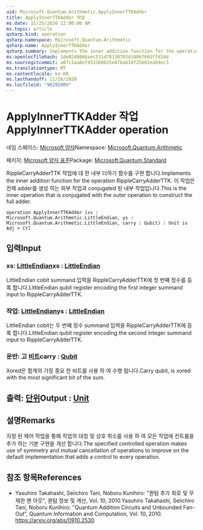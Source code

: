 ```yaml
---
uid: Microsoft.Quantum.Arithmetic.ApplyInnerTTKAdder
title: ApplyInnerTTKAdder 작업
ms.date: 11/25/2020 12:00:00 AM
ms.topic: article
qsharp.kind: operation
qsharp.namespace: Microsoft.Quantum.Arithmetic
qsharp.name: ApplyInnerTTKAdder
qsharp.summary: Implements the inner addition function for the operation RippleCarryAdderTTK. This is the inner operation that is conjugated with the outer operation to construct the full adder.
ms.openlocfilehash: 1de0248066aec531d78130703414067603ffd34d
ms.sourcegitcommit: a87c1aa8e7453360025e47ba614f25b02ea84ec3
ms.translationtype: MT
ms.contentlocale: ko-KR
ms.lasthandoff: 11/26/2020
ms.locfileid: "96191009"
---
```

# <a name="applyinnerttkadder-operation"></a><span data-ttu-id="78c92-102">ApplyInnerTTKAdder 작업</span><span class="sxs-lookup"><span data-stu-id="78c92-102">ApplyInnerTTKAdder operation</span></span>

<span data-ttu-id="78c92-103">네임 스페이스: [Microsoft 양자](xref:Microsoft.Quantum.Arithmetic)</span><span class="sxs-lookup"><span data-stu-id="78c92-103">Namespace: [Microsoft.Quantum.Arithmetic](xref:Microsoft.Quantum.Arithmetic)</span></span>

<span data-ttu-id="78c92-104">패키지: [Microsoft 양자 표준](https://nuget.org/packages/Microsoft.Quantum.Standard)</span><span class="sxs-lookup"><span data-stu-id="78c92-104">Package: [Microsoft.Quantum.Standard](https://nuget.org/packages/Microsoft.Quantum.Standard)</span></span>


<span data-ttu-id="78c92-105">RippleCarryAdderTTK 작업에 대 한 내부 더하기 함수를 구현 합니다.</span><span class="sxs-lookup"><span data-stu-id="78c92-105">Implements the inner addition function for the operation RippleCarryAdderTTK.</span></span> <span data-ttu-id="78c92-106">이 작업은 전체 adder를 생성 하는 외부 작업과 conjugated 된 내부 작업입니다.</span><span class="sxs-lookup"><span data-stu-id="78c92-106">This is the inner operation that is conjugated with the outer operation to construct the full adder.</span></span>

```qsharp
operation ApplyInnerTTKAdder (xs : Microsoft.Quantum.Arithmetic.LittleEndian, ys : Microsoft.Quantum.Arithmetic.LittleEndian, carry : Qubit) : Unit is Adj + Ctl
```


## <a name="input"></a><span data-ttu-id="78c92-107">입력</span><span class="sxs-lookup"><span data-stu-id="78c92-107">Input</span></span>

### <a name="xs--littleendian"></a><span data-ttu-id="78c92-108">xs: [LittleEndian](xref:Microsoft.Quantum.Arithmetic.LittleEndian)</span><span class="sxs-lookup"><span data-stu-id="78c92-108">xs : [LittleEndian](xref:Microsoft.Quantum.Arithmetic.LittleEndian)</span></span>

<span data-ttu-id="78c92-109">LittleEndian cobit summand 입력을 RippleCarryAdderTTK에 첫 번째 정수를 등록 합니다.</span><span class="sxs-lookup"><span data-stu-id="78c92-109">LittleEndian qubit register encoding the first integer summand input to RippleCarryAdderTTK.</span></span>


### <a name="ys--littleendian"></a><span data-ttu-id="78c92-110">작업: [LittleEndian](xref:Microsoft.Quantum.Arithmetic.LittleEndian)</span><span class="sxs-lookup"><span data-stu-id="78c92-110">ys : [LittleEndian](xref:Microsoft.Quantum.Arithmetic.LittleEndian)</span></span>

<span data-ttu-id="78c92-111">LittleEndian cobit는 두 번째 정수 summand 입력을 RippleCarryAdderTTK에 등록 합니다.</span><span class="sxs-lookup"><span data-stu-id="78c92-111">LittleEndian qubit register encoding the second integer summand input to RippleCarryAdderTTK.</span></span>


### <a name="carry--qubit"></a><span data-ttu-id="78c92-112">운반: 고 [비트](xref:microsoft.quantum.lang-ref.qubit)</span><span class="sxs-lookup"><span data-stu-id="78c92-112">carry : [Qubit](xref:microsoft.quantum.lang-ref.qubit)</span></span>

<span data-ttu-id="78c92-113">Xored은 합계의 가장 중요 한 비트를 사용 하 여 수행 됩니다.</span><span class="sxs-lookup"><span data-stu-id="78c92-113">Carry qubit, is xored with the most significant bit of the sum.</span></span>



## <a name="output--unit"></a><span data-ttu-id="78c92-114">출력: [단위](xref:microsoft.quantum.lang-ref.unit)</span><span class="sxs-lookup"><span data-stu-id="78c92-114">Output : [Unit](xref:microsoft.quantum.lang-ref.unit)</span></span>



## <a name="remarks"></a><span data-ttu-id="78c92-115">설명</span><span class="sxs-lookup"><span data-stu-id="78c92-115">Remarks</span></span>

<span data-ttu-id="78c92-116">지정 된 제어 작업을 통해 작업의 대칭 및 상호 취소를 사용 하 여 모든 작업에 컨트롤을 추가 하는 기본 구현을 개선 합니다.</span><span class="sxs-lookup"><span data-stu-id="78c92-116">The specified controlled operation makes use of symmetry and mutual cancellation of operations to improve on the default implementation that adds a control to every operation.</span></span>

## <a name="references"></a><span data-ttu-id="78c92-117">참조 항목</span><span class="sxs-lookup"><span data-stu-id="78c92-117">References</span></span>

- <span data-ttu-id="78c92-118">Yasuhiro Takahashi, Seiichiro Tani, Noboru Kunihiro: "퀀텀 추가 회로 및 무제한 팬 아웃", 퀀텀 정보 및 계산, Vol. 10, 2010.</span><span class="sxs-lookup"><span data-stu-id="78c92-118">Yasuhiro Takahashi, Seiichiro Tani, Noboru Kunihiro: "Quantum Addition Circuits and Unbounded Fan-Out", Quantum Information and Computation, Vol. 10, 2010.</span></span>
  https://arxiv.org/abs/0910.2530
